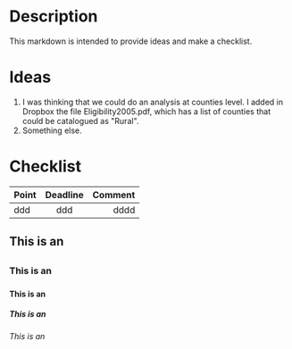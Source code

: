 
<!-- Markdown is a superset of HTML, so any HTML file is valid Markdown, that
means we can use HTML elements in Markdown, such as the comment element, and
they won't be affected by a markdown parser. However, if you create an HTML
element in your markdown file, you cannot use markdown syntax within that
element's contents. -->

<!-- Markdown also varies in implementation from one parser to a next. This
guide will attempt to clarify when features are universal or when they are
specific to a certain parser. -->

<!-- Headers -->
<!-- You can create HTML elements <h1> through <h6> easily by prepending the
text you want to be in that element by a number of hashes (#) -->
# Description

This markdown is intended to provide ideas and make a checklist.

# Ideas

1. I was thinking that we could do an analysis at counties level. I added in Dropbox the file Eligibility2005.pdf, which has a list of counties that could be catalogued as "Rural".
2. Something else.

# Checklist

Point | Deadline | Comment
:--- | :-----: | ----:
ddd | ddd | dddd

## This is an <h2>
### This is an <h3>
#### This is an <h4>
##### This is an <h5>
###### This is an <h6>
